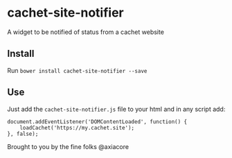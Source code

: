 # cachet-site-notifier
A widget to be notified of status from a cachet website


## Install

Run `bower install cachet-site-notifier --save`


## Use
Just add the `cachet-site-notifier.js` file to your html and
in any script add:

```
document.addEventListener('DOMContentLoaded', function() {
    loadCachet('https://my.cachet.site');
}, false);
```

Brought to you by the fine folks @axiacore

